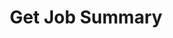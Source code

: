 ---
title: Get Job Summary
excerpt: >-
  Get a summary of your jobs broken down by Job Type. For each job type, you
  will see the number of jobs and number of credits consumed. The output
  includes 3 versions of the summary:

  1. All time summary with deleted jobs

  2. All time summary excluding deleted jobs

  2. Summary since start_date (defaults to previous billing date, includes
  deleted jobs)

  You may pass start_date as an optional query parameter in ISO format
  (yyyy-mm-dd).
api:
  file: openapi.json
  operationId: get_job_summary
hidden: false
---
